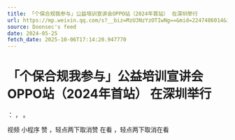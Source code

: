 ```yaml
---
title: 「个保合规我参与」公益培训宣讲会OPPO站（2024年首站） 在深圳举行
url: https://mp.weixin.qq.com/s?__biz=MzU3NzYzOTIwNg==&mid=2247486014&idx=1&sn=aa935aeba3e86fd93b01f3719198595d
source: Doonsec's feed
date: 2024-05-25
fetch_date: 2025-10-06T17:14:20.947770
---
```


# 「个保合规我参与」公益培训宣讲会OPPO站（2024年首站） 在深圳举行

：
，
。

视频
小程序
赞
，轻点两下取消赞
在看
，轻点两下取消在看